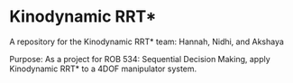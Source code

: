 # Kinodynamic RRT*

A repository for the Kinodynamic RRT* team: Hannah, Nidhi, and Akshaya

Purpose: As a project for ROB 534: Sequential Decision Making, apply Kinodynamic RRT* to a 4DOF manipulator system. 
